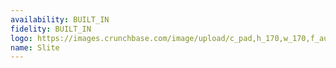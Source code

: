 ```yaml
---
availability: BUILT_IN
fidelity: BUILT_IN
logo: https://images.crunchbase.com/image/upload/c_pad,h_170,w_170,f_auto,b_white,q_auto:eco,dpr_2/sxln2d45leprepaxeoro
name: Slite
---
```

